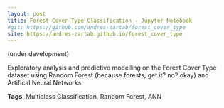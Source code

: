 ```yaml
---
layout: post
title: Forest Cover Type Classification - Jupyter Notebook
#git: https://github.com/andres-zartab/forest_cover_type
site: https://andres-zartab.github.io/forest_cover_type
---
```

(under development)

Exploratory analysis and predictive modelling on the Forest Cover Type dataset using Random Forest (because forests, get it? no? okay) and Artifical Neural Networks.

__Tags__: Multiclass Classification, Random Forest, ANN